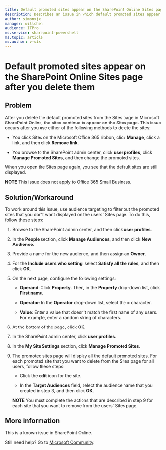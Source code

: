 ```yaml
---
title: Default promoted sites appear on the SharePoint Online Sites page after you delete them
description: Describes an issue in which default promoted sites appear on the SharePoint Online Sites page after you delete them.
author: simonxjx
manager: willchen
audience: ITPro
ms.service: sharepoint-powershell
ms.topic: article
ms.author: v-six
---
```


# Default promoted sites appear on the SharePoint Online Sites page after you delete them

## Problem

After you delete the default promoted sites from the Sites page in Microsoft SharePoint Online, the sites continue to appear on the Sites page. This issue occurs after you use either of the following methods to delete the sites:

- You click Sites on the Microsoft Office 365 ribbon, click **Manage**, click a link, and then click **Remove link**.

- You browse to the SharePoint admin center, click **user profiles**, click **Manage Promoted Sites**, and then change the promoted sites.

When you open the Sites page again, you see that the default sites are still displayed.

**NOTE** This issue does not apply to Office 365 Small Business.

## Solution/Workaround

To work around this issue, use audience targeting to filter out the promoted sites that you don’t want displayed on the users' Sites page. To do this, follow these steps:

1. Browse to the SharePoint admin center, and then click **user profiles**.

2. In the **People** section, click **Manage Audiences**, and then click **New Audience**.

3. Provide a name for the new audience, and then assign an **Owner**.

4. For the **Include users who setting**, select **Satisfy all the rules**, and then click **OK**.

5. On the next page, configure the following settings:

   - **Operand**: Click **Property**. Then, in the **Property** drop-down list, click **First name**.

   - **Operator**: In the **Operator** drop-down list, select the = character.

   - **Value**: Enter a value that doesn't match the first name of any users. For example, enter a random string of characters.

6. At the bottom of the page, click **OK**.

7. In the SharePoint admin center, click **user profiles**.

8. In the **My Site Settings** section, click **Manage Promoted Sites**.

9. The promoted sites page will display all the default promoted sites. For each promoted site that you want to delete from the Sites page for all users, follow these steps:

   - Click the **edit** icon for the site.

   - In the **Target Audiences** field, select the audience name that you created in step 3, and then click **OK**.

   **NOTE** You must complete the actions that are described in step 9 for each site that you want to remove from the users' Sites page.

## More information

This is a known issue in SharePoint Online.

Still need help? Go to [Microsoft Community](https://answers.microsoft.com/).
